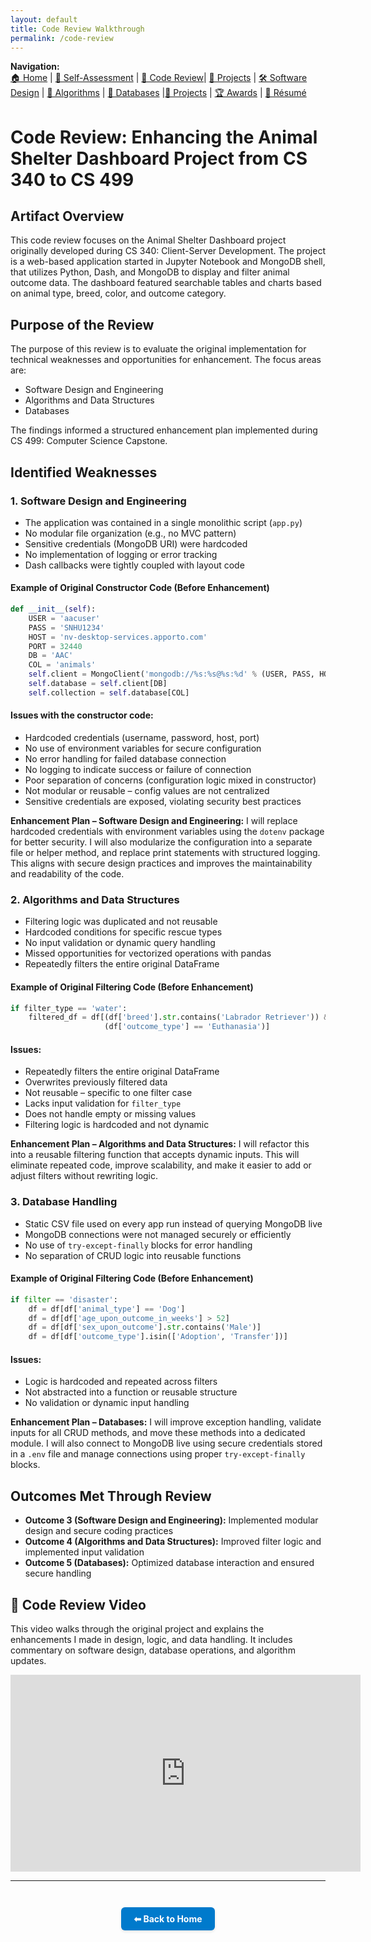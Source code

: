 ```yaml
---
layout: default
title: Code Review Walkthrough
permalink: /code-review
---
```

**Navigation:**  
[🏠 Home](index.md) | [📝 Self-Assessment](self-assessment.md) | [🎥 Code Review](code-review.md)| [📂 Projects](projects.md) | [🛠️ Software Design](artifact-software.md) | [🧠 Algorithms](artifact-algorithms.md) | [💾 Databases](artifact-databases.md) |[📂 Projects](projects.md)  | [🏆 Awards](awards.md) | [📄 Résumé](resume.md)


# Code Review: Enhancing the Animal Shelter Dashboard Project from CS 340 to CS 499

## Artifact Overview

This code review focuses on the Animal Shelter Dashboard project originally developed during CS 340: Client-Server Development.
The project is a web-based application started in Jupyter Notebook and MongoDB shell, that utilizes Python, Dash, and MongoDB
to display and filter animal outcome data. The dashboard featured searchable tables and charts based on animal type, breed, color,
 and outcome category.

## Purpose of the Review

The purpose of this review is to evaluate the original implementation for technical weaknesses and opportunities for enhancement.
The focus areas are:

- Software Design and Engineering
- Algorithms and Data Structures
- Databases

The findings informed a structured enhancement plan implemented during CS 499: Computer Science Capstone.

## Identified Weaknesses

### 1. Software Design and Engineering

* The application was contained in a single monolithic script (`app.py`)
* No modular file organization (e.g., no MVC pattern)
* Sensitive credentials (MongoDB URI) were hardcoded
* No implementation of logging or error tracking
* Dash callbacks were tightly coupled with layout code

#### Example of Original Constructor Code (Before Enhancement)

```python
def __init__(self):
    USER = 'aacuser'
    PASS = 'SNHU1234'
    HOST = 'nv-desktop-services.apporto.com'
    PORT = 32440
    DB = 'AAC'
    COL = 'animals'
    self.client = MongoClient('mongodb://%s:%s@%s:%d' % (USER, PASS, HOST, PORT))
    self.database = self.client[DB]
    self.collection = self.database[COL]
```

#### Issues with the constructor code:

* Hardcoded credentials (username, password, host, port)
* No use of environment variables for secure configuration
* No error handling for failed database connection
* No logging to indicate success or failure of connection
* Poor separation of concerns (configuration logic mixed in constructor)
* Not modular or reusable – config values are not centralized
* Sensitive credentials are exposed, violating security best practices

**Enhancement Plan – Software Design and Engineering:** I will replace hardcoded credentials with environment variables using
the `dotenv` package for better security. I will also modularize the configuration into a separate file or helper method, and
replace print statements with structured logging. This aligns with secure design practices and improves the maintainability and
readability of the code.

### 2. Algorithms and Data Structures

* Filtering logic was duplicated and not reusable
* Hardcoded conditions for specific rescue types
* No input validation or dynamic query handling
* Missed opportunities for vectorized operations with pandas
* Repeatedly filters the entire original DataFrame

#### Example of Original Filtering Code (Before Enhancement)

```python
if filter_type == 'water':
    filtered_df = df[(df['breed'].str.contains('Labrador Retriever')) &
                     (df['outcome_type'] == 'Euthanasia')]
```

#### Issues:

* Repeatedly filters the entire original DataFrame
* Overwrites previously filtered data
* Not reusable – specific to one filter case
* Lacks input validation for `filter_type`
* Does not handle empty or missing values
* Filtering logic is hardcoded and not dynamic

**Enhancement Plan – Algorithms and Data Structures:** I will refactor this into a reusable filtering function that accepts
dynamic inputs. This will eliminate repeated code, improve scalability, and make it easier to add or adjust filters without
rewriting logic.

### 3. Database Handling

* Static CSV file used on every app run instead of querying MongoDB live
* MongoDB connections were not managed securely or efficiently
* No use of `try-except-finally` blocks for error handling
* No separation of CRUD logic into reusable functions

#### Example of Original Filtering Code (Before Enhancement)

```python
if filter == 'disaster':
    df = df[df['animal_type'] == 'Dog']
    df = df[df['age_upon_outcome_in_weeks'] > 52]
    df = df[df['sex_upon_outcome'].str.contains('Male')]
    df = df[df['outcome_type'].isin(['Adoption', 'Transfer'])]
```

#### Issues:

* Logic is hardcoded and repeated across filters
* Not abstracted into a function or reusable structure
* No validation or dynamic input handling

**Enhancement Plan – Databases:** I will improve exception handling, validate inputs for all CRUD methods, and move these methods
into a dedicated module. I will also connect to MongoDB live using secure credentials stored in a `.env` file and manage connections
using proper `try-except-finally` blocks.

## Outcomes Met Through Review

* **Outcome 3 (Software Design and Engineering):** Implemented modular design and secure coding practices
* **Outcome 4 (Algorithms and Data Structures):** Improved filter logic and implemented input validation
* **Outcome 5 (Databases):** Optimized database interaction and ensured secure handling

## 🎥 Code Review Video

<p>
  This video walks through the original project and explains the enhancements I made in design, logic, and data handling. It includes commentary on software design, database operations, and algorithm updates.
</p>

<iframe 
  width="560" 
  height="315" 
  src="https://www.youtube.com/embed/NTrtEVuawBM" 
  title="Animal Shelter Code Review – CS 499 Capstone" 
  frameborder="0" 
  allow="accelerometer; autoplay; clipboard-write; encrypted-media; gyroscope; picture-in-picture" 
  allowfullscreen>
</iframe>

---

<div style="text-align: center; margin-top: 3em;">
  <a href="/" style="
    display: inline-block;
    padding: 10px 20px;
    background-color: #007acc;
    color: white;
    border-radius: 6px;
    text-decoration: none;
    font-weight: bold;
    box-shadow: 0 2px 4px rgba(0,0,0,0.1);
  ">⬅ Back to Home</a>
</div>

